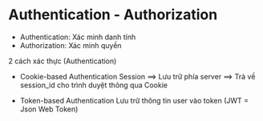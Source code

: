 # Authentication - Authorization

- Authentication: Xác minh danh tính
- Authorization: Xác minh quyền

2 cách xác thực (Authentication)

- Cookie-based Authentication
  Session ==> Lưu trữ phía server ==> Trả về session_id cho trình duyệt thông qua Cookie

- Token-based Authentication
  Lưu trữ thông tin user vào token (JWT = Json Web Token)
